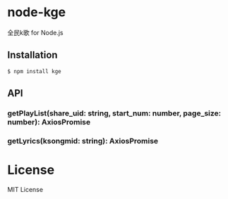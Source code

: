 # node-kge

全民k歌 for Node.js

## Installation

```bash
$ npm install kge
```

## API

### getPlayList(share_uid: string, start_num: number, page_size: number): AxiosPromise

### getLyrics(ksongmid: string): AxiosPromise

# License

MIT License